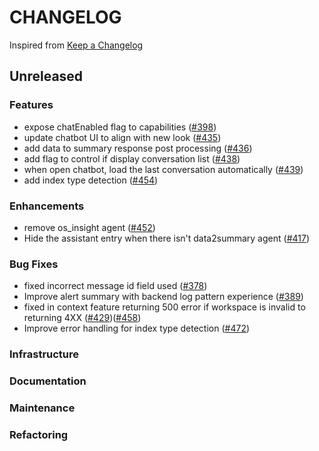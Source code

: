 # CHANGELOG

Inspired from [Keep a Changelog](https://keepachangelog.com/en/1.0.0/)

## Unreleased

### Features

- expose chatEnabled flag to capabilities ([#398](https://github.com/opensearch-project/dashboards-assistant/pull/398))
- update chatbot UI to align with new look ([#435](https://github.com/opensearch-project/dashboards-assistant/pull/435))
- add data to summary response post processing ([#436](https://github.com/opensearch-project/dashboards-assistant/pull/436))
- add flag to control if display conversation list ([#438](https://github.com/opensearch-project/dashboards-assistant/pull/438))
- when open chatbot, load the last conversation automatically ([#439](https://github.com/opensearch-project/dashboards-assistant/pull/439))
- add index type detection ([#454](https://github.com/opensearch-project/dashboards-assistant/pull/454))

### Enhancements

- remove os_insight agent ([#452](https://github.com/opensearch-project/dashboards-assistant/pull/452))
- Hide the assistant entry when there isn't data2summary agent ([#417](https://github.com/opensearch-project/dashboards-assistant/pull/417))

### Bug Fixes

- fixed incorrect message id field used ([#378](https://github.com/opensearch-project/dashboards-assistant/pull/378))
- Improve alert summary with backend log pattern experience ([#389](https://github.com/opensearch-project/dashboards-assistant/pull/389))
- fixed in context feature returning 500 error if workspace is invalid to returning 4XX ([#429](https://github.com/opensearch-project/dashboards-assistant/pull/429))([#458](https://github.com/opensearch-project/dashboards-assistant/pull/458))
- Improve error handling for index type detection ([#472](https://github.com/opensearch-project/dashboards-assistant/pull/472))

### Infrastructure

### Documentation

### Maintenance

### Refactoring
